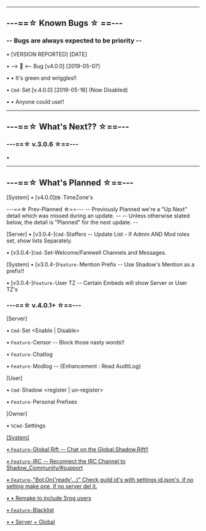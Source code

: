 -----
## ---==☆ Known Bugs ☆ ==---
  ### -- Bugs are always expected to be priority --

• <BUG> [VERSION REPORTED] [DATE]

• --> 🐛 <-- Bug [v4.0.0] [2019-05-07]

• • It's green and wriggles!!


• `Cmd-`Set [v.4.0.0] [2019-05-16] (Now Disabled)

• • Anyone could use!!



-----
## ---==☆ What's Next?? ☆==---
   ### ---==☆ v.3.0.6 ☆==---

•



-----
## ---==☆ What's Planned ☆==---

[System]
• [v4.0.0]`DB-`TimeZone's

 ---==☆ Prev-Planned ☆==---
  -- Previously Planned we're a "Up Next" detail which was missed during an update. --
  -- Unless otherwise stated below, the detail is "Planned" for the next update. --

[Server]
• [v3.0.4-]`Cmd-`Staffers -- Update List - If Admin AND Mod roles set, show lists Separately.

• [v3.0.4-]`Cmd-`Set-Welcome/Farewell Channels and Messages.

[System]
• [v3.0.4-]`Feature-`Mention Prefix -- Use Shadow's Mention as a prefix!!

• [v3.0.4-]`Feature-`User TZ -- Certain Embeds will show Server or User TZ's


  ### ---==☆ v.4.0.1+ ☆==---

[Server]

• `Cmd-`Set <Enable | Disable> <cmd>



• `Feature-`Censor -- Block those nasty words!!

• `Feature-`Chatlog

• `Feature-`Modlog -- {Enhancement : Read AuditLog}


[User]

• `Cmd-`Shadow <register | un-register>

• `Feature-`Personal Prefixes


[Owner]

• `%Cmd-`Settings <u> <id>


[System]

• `Feature-`Global Rift -- Chat on the Global.Shadow.Rift!!


• `Feature-`IRC -- Reconnect the IRC Channel to Shadow_Community/#support


• `Feature-`"Bot.On('ready'...)" Check guild id's with settings id.json's, if no setting make one, if no server del it.

• • Remake to include Srpg users


• `Feature-`Blacklist

• • Server + Global
